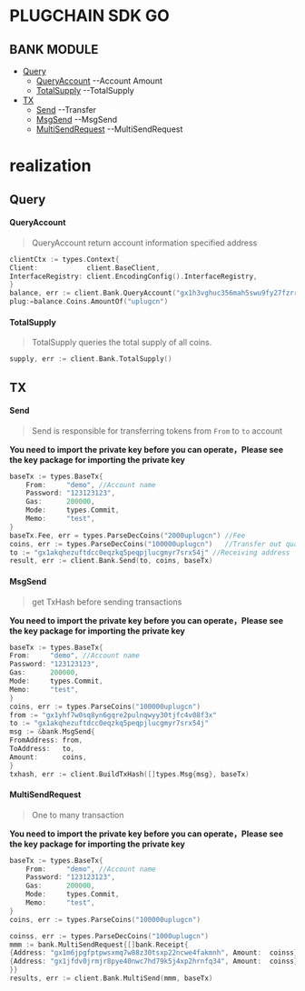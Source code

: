 # PLUGCHAIN SDK GO

## BANK MODULE

- [Query](#query)
  - [QueryAccount](#account) --Account Amount
  - [TotalSupply](#supply) --TotalSupply
- [TX](#tx)
  - [Send](#send) --Transfer
  - [MsgSend](#msgsend) --MsgSend
  - [MultiSendRequest](#multisendrequest) --MultiSendRequest

# realization

## Query<a name="query"></a><br/>

#### QueryAccount<a name="account"></a><br/>
>QueryAccount return account information specified address
```go
clientCtx := types.Context{
Client:            client.BaseClient,
InterfaceRegistry: client.EncodingConfig().InterfaceRegistry,
}
balance, err := client.Bank.QueryAccount("gx1h3vghuc356mah5swu9fy27fzrr20qe3pqfp6rw", clientCtx)
plug:=balance.Coins.AmountOf("uplugcn")
```

#### TotalSupply<a name="supply"></a><br/>
>TotalSupply queries the total supply of all coins.
```go
supply, err := client.Bank.TotalSupply()
```

## TX<a name="tx"></a><br/>

#### Send<a name="send"></a><br/>
>Send is responsible for transferring tokens from `From` to `to` account

**You need to import the private key before you can operate，Please see the key package for importing the private key**

```go
baseTx := types.BaseTx{
    From:     "demo", //Account name 
    Password: "123123123",
    Gas:      200000,
    Mode:     types.Commit,
    Memo:     "test",
}
baseTx.Fee, err = types.ParseDecCoins("2000uplugcn") //Fee
coins, err := types.ParseDecCoins("100000uplugcn")   //Transfer out quantity + currency name, for example:100000plug
to := "gx1akqhezuftdcc0eqzkq5peqpjlucgmyr7srx54j" //Receiving address
result, err := client.Bank.Send(to, coins, baseTx)
```


#### MsgSend<a name="msgsend"></a><br/>
>get TxHash before sending transactions

**You need to import the private key before you can operate，Please see the key package for importing the private key**
```go
baseTx := types.BaseTx{
From:     "demo", //Account name 
Password: "123123123",
Gas:      200000,
Mode:     types.Commit,
Memo:     "test",
}
coins, err := types.ParseCoins("100000uplugcn")
from := "gx1yhf7w0sq8yn6gqre2pulnqwyy30tjfc4v08f3x"
to := "gx1akqhezuftdcc0eqzkq5peqpjlucgmyr7srx54j"
msg := &bank.MsgSend{
FromAddress: from,
ToAddress:   to,
Amount:      coins,
}
txhash, err := client.BuildTxHash([]types.Msg{msg}, baseTx)
```


#### MultiSendRequest<a name="multisendrequest"></a><br/>
>One to many transaction

**You need to import the private key before you can operate，Please see the key package for importing the private key**
```go
baseTx := types.BaseTx{
    From:     "demo", //Account name 
    Password: "123123123",
    Gas:      200000,
    Mode:     types.Commit,
    Memo:     "test",
}
coins, err := types.ParseCoins("100000uplugcn")

coinss, err := types.ParseDecCoins("1000uplugcn")
mmm := bank.MultiSendRequest{[]bank.Receipt{
{Address: "gx1m6jpgfptpwsxmq7w88z30tsxp22ncwe4fakmnh", Amount:  coinss},
{Address: "gx1jfdv0jrmjr8pye40nwc7hd79k5j4xp2hrnfq34", Amount:  coinss},
}}
results, err := client.Bank.MultiSend(mmm, baseTx)
```